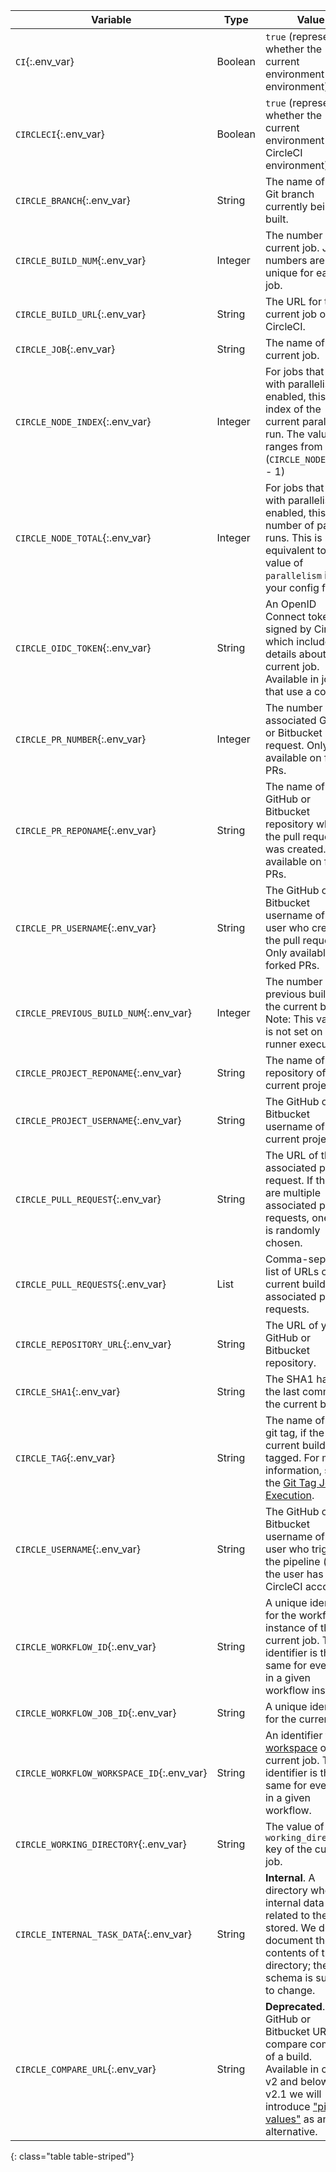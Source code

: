 Variable | Type | Value
---|---|---
`CI`{:.env_var} | Boolean | `true` (represents whether the current environment is a CI environment)
`CIRCLECI`{:.env_var} | Boolean | `true` (represents whether the current environment is a CircleCI environment)
`CIRCLE_BRANCH`{:.env_var} | String | The name of the Git branch currently being built.
`CIRCLE_BUILD_NUM`{:.env_var} | Integer | The number of the current job. Job numbers are unique for each job.
`CIRCLE_BUILD_URL`{:.env_var} | String | The URL for the current job on CircleCI.
`CIRCLE_JOB`{:.env_var} | String | The name of the current job.
`CIRCLE_NODE_INDEX`{:.env_var} | Integer | For jobs that run with parallelism enabled, this is the index of the current parallel run. The value ranges from 0 to (`CIRCLE_NODE_TOTAL` - 1)
`CIRCLE_NODE_TOTAL`{:.env_var} | Integer | For jobs that run with parallelism enabled, this is the number of parallel runs. This is equivalent to the value of `parallelism` in your config file.
`CIRCLE_OIDC_TOKEN`{:.env_var} | String | An OpenID Connect token signed by CircleCI which includes details about the current job. Available in jobs that use a context.
`CIRCLE_PR_NUMBER`{:.env_var} | Integer | The number of the associated GitHub or Bitbucket pull request. Only available on forked PRs.
`CIRCLE_PR_REPONAME`{:.env_var} | String | The name of the GitHub or Bitbucket repository where the pull request was created. Only available on forked PRs.
`CIRCLE_PR_USERNAME`{:.env_var} | String | The GitHub or Bitbucket username of the user who created the pull request. Only available on forked PRs.
`CIRCLE_PREVIOUS_BUILD_NUM`{:.env_var} | Integer | The number of previous builds on the current branch. Note: This variable is not set on runner executors
`CIRCLE_PROJECT_REPONAME`{:.env_var} | String | The name of the repository of the current project.
`CIRCLE_PROJECT_USERNAME`{:.env_var} | String | The GitHub or Bitbucket username of the current project.
`CIRCLE_PULL_REQUEST`{:.env_var} | String | The URL of the associated pull request. If there are multiple associated pull requests, one URL is randomly chosen.
`CIRCLE_PULL_REQUESTS`{:.env_var} | List | Comma-separated list of URLs of the current build's associated pull requests.
`CIRCLE_REPOSITORY_URL`{:.env_var} | String | The URL of your GitHub or Bitbucket repository.
`CIRCLE_SHA1`{:.env_var} | String | The SHA1 hash of the last commit of the current build.
`CIRCLE_TAG`{:.env_var} | String | The name of the git tag, if the current build is tagged. For more information, see the [Git Tag Job Execution]({{site.baseurl}}/2.0/workflows/#executing-workflows-for-a-git-tag).
`CIRCLE_USERNAME`{:.env_var} | String | The GitHub or Bitbucket username of the user who triggered the pipeline (only if the user has a CircleCI account).
`CIRCLE_WORKFLOW_ID`{:.env_var} | String | A unique identifier for the workflow instance of the current job. This identifier is the same for every job in a given workflow instance.
`CIRCLE_WORKFLOW_JOB_ID`{:.env_var} | String | A unique identifier for the current job.
`CIRCLE_WORKFLOW_WORKSPACE_ID`{:.env_var} | String | An identifier for the [workspace]({{site.baseurl}}/2.0/glossary/#workspace) of the current job. This identifier is the same for every job in a given workflow.
`CIRCLE_WORKING_DIRECTORY`{:.env_var} | String | The value of the `working_directory` key of the current job.
`CIRCLE_INTERNAL_TASK_DATA`{:.env_var} | String | **Internal**. A directory where internal data related to the job is stored. We do not document the contents of this directory; the data schema is subject to change.
`CIRCLE_COMPARE_URL`{:.env_var} | String | **Deprecated**. The GitHub or Bitbucket URL to compare commits of a build. Available in config v2 and below. For v2.1 we will introduce ["pipeline values"]({{site.baseurl}}/2.0/pipeline-variables/) as an alternative.
{: class="table table-striped"}

